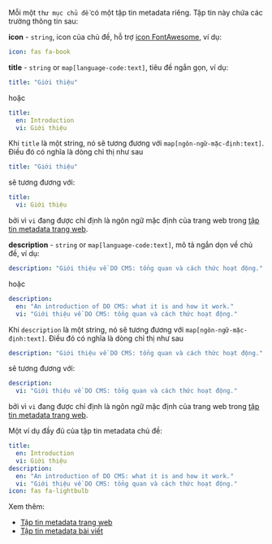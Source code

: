 Mỗi một `thư mục chủ đề` có một tập tin metadata riêng. Tập tin này chứa các trường thông tin sau:

**icon** - `string`, icon của chủ đề, hỗ trợ [icon FontAwesome](https://fontawesome.com/search?m=free), ví dụ:
```yaml
icon: fas fa-book
```

**title** - `string` or `map[language-code:text]`, tiêu đề ngắn gọn, ví dụ:
```yaml
title: "Giới thiệu"
```

hoặc
```yaml
title:
  en: Introduction
  vi: Giới thiệu
```

Khi `title` là một string, nó sẽ tương đương với `map[ngôn-ngữ-mặc-định:text]`. Điều đó có nghĩa là dòng chỉ thị như sau
```yaml
title: "Giới thiệu"
```
sẽ tương đương với:
```yaml
title:
  vi: Giới thiệu
```
bởi vì `vi` đang được chỉ định là ngôn ngữ mặc định của trang web trong [tập tin metadata trang web](../sitemetadata/).

**description** - `string` or `map[language-code:text]`, mô tả ngắn dọn về chủ đề, ví dụ:
```yaml
description: "Giới thiệu về DO CMS: tổng quan và cách thức hoạt động."
```

hoặc
```yaml
description:
  en: "An introduction of DO CMS: what it is and how it work."
  vi: "Giới thiệu về DO CMS: tổng quan và cách thức hoạt động."
```

Khi `description` là một string, nó sẽ tương đương với `map[ngôn-ngữ-mặc-định:text]`. Điều đó có nghĩa là dòng chỉ thị như sau
```yaml
description: "Giới thiệu về DO CMS: tổng quan và cách thức hoạt động."
```
sẽ tương đương với:
```yaml
description:
  vi: "Giới thiệu về DO CMS: tổng quan và cách thức hoạt động."
```
bởi vì `vi` đang được chỉ định là ngôn ngữ mặc định của trang web trong [tập tin metadata trang web](../sitemetadata/).

Một ví dụ đầy đủ của tập tin metadata chủ đề:
```yaml
title:
  en: Introduction
  vi: Giới thiệu
description:
  en: "An introduction of DO CMS: what it is and how it work."
  vi: "Giới thiệu về DO CMS: tổng quan và cách thức hoạt động."
icon: fas fa-lightbulb
```

Xem thêm:
- [Tập tin metadata trang web](../sitemetadata/)
- [Tập tin metadata bài viết](../documentmetadata/)

